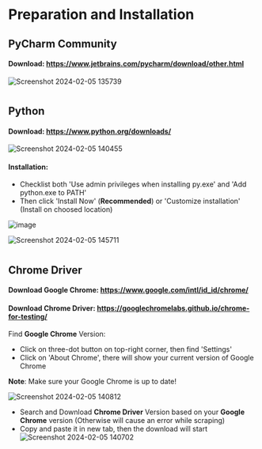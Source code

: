 # Preparation and Installation

## PyCharm Community
#### Download: https://www.jetbrains.com/pycharm/download/other.html

![Screenshot 2024-02-05 135739](https://github.com/WageeeWika/Web-Scraping-Properties-from-Booking.com-/assets/119421544/fcf7c0fc-2d83-46db-a38d-a21f27e592fe)


#
## Python
#### Download: https://www.python.org/downloads/

![Screenshot 2024-02-05 140455](https://github.com/WageeeWika/Web-Scraping-Properties-from-Booking.com-/assets/119421544/1a6ed329-8355-48aa-bc11-f79a65d41129)

#### Installation:
- Checklist both 'Use admin privileges when installing py.exe' and 'Add python.exe to PATH'
- Then click 'Install Now' (**Recommended**) or 'Customize installation' (Install on choosed location)

![image](https://github.com/WageeeWika/Web-Scraping-Properties-from-Booking.com-/assets/119421544/63763b7d-baa2-4c73-88eb-92102c0c3fee)

![Screenshot 2024-02-05 145711](https://github.com/WageeeWika/Web-Scraping-Properties-from-Booking.com-/assets/119421544/3a6f0c41-e660-4da6-bb60-59cc2bf11c3a)

#
## Chrome Driver
#### Download Google Chrome: https://www.google.com/intl/id_id/chrome/
#### Download Chrome Driver: https://googlechromelabs.github.io/chrome-for-testing/

Find **Google Chrome** Version:
- Click on three-dot button on top-right corner, then find 'Settings'
- Click on 'About Chrome', there will show your current version of Google Chrome
  
**Note**: Make sure your Google Chrome is up to date!

![Screenshot 2024-02-05 140812](https://github.com/WageeeWika/Web-Scraping-Properties-from-Booking.com-/assets/119421544/b2b05063-07e6-4545-9f0a-96362ad4321d)

- Search and Download **Chrome Driver** Version based on your **Google Chrome** version (Otherwise will cause an error while scraping)
- Copy and paste it in new tab, then the download will start
![Screenshot 2024-02-05 140702](https://github.com/WageeeWika/Web-Scraping-Properties-from-Booking.com-/assets/119421544/59acdacd-e1ae-459d-aaf1-03338717241c)


